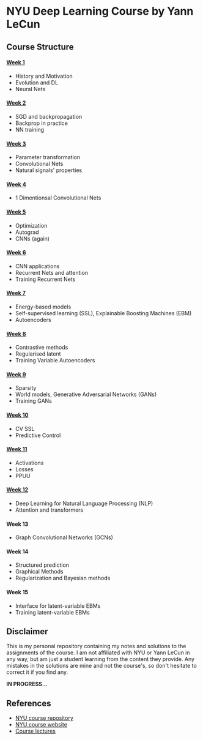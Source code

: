 # NYU Deep Learning Course by Yann LeCun

## Course Structure
#### [Week 1](Week%201/)
- History and Motivation
- Evolution and DL
- Neural Nets
#### [Week 2](Week%202/)
- SGD and backpropagation
- Backprop in practice
- NN training
#### [Week 3](Week%203/)
- Parameter transformation
- Convolutional Nets
- Natural signals' properties
#### [Week 4](Week%204/)
- 1 Dimentionsal Convolutional Nets
#### [Week 5](Week%205/)
- Optimization
- Autograd
- CNNs (again)
#### [Week 6](Week%206/)
- CNN applications
- Recurrent Nets and attention
- Training Recurrent Nets
#### [Week 7](Week%207/)
- Energy-based models
- Self-supervised learning (SSL), Explainable Boosting Machines (EBM)
- Autoencoders
#### [Week 8](Week%208/)
- Contrastive methods
- Regularised latent
- Training Variable Autoencoders
#### [Week 9](Week%209/)
- Sparsity
- World models, Generative Adversarial Networks (GANs)
- Training GANs
#### [Week 10](Week%2010/)
- CV SSL
- Predictive Control
#### [Week 11](Week%2011/)
- Activations
- Losses
- PPUU
#### [Week 12](Week%2012/)
- Deep Learning for Natural Language Processing (NLP)
- Attention and transformers
#### Week 13
- Graph Convolutional Networks (GCNs)
#### Week 14
- Structured prediction
- Graphical Methods
- Regularization and Bayesian methods
#### Week 15
- Interface for latent-variable EBMs
- Training latent-variable EBMs 

## Disclaimer
This is my personal repository containing my notes and solutions to the assignments of the course. I am not affiliated with NYU or Yann LeCun in any way, but am just a student learning from the content they provide. Any mistakes in the solutions are mine and not the course's, so don't hesitate to correct it if you find any.

__IN PROGRESS...__

## References
* [NYU course repository](https://github.com/atcold/pytorch-Deep-Learning/)
* [NYU course website](https://atcold.github.io/pytorch-Deep-Learning/en/week01/01-1/)
* [Course lectures](https://youtube.com/playlist?list=PLLHTzKZzVU9eaEyErdV26ikyolxOsz6mq)